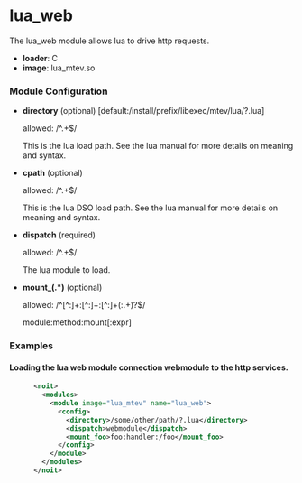 

# lua_web

The lua_web module allows lua to drive http requests.


  * **loader**: C
  * **image**: lua_mtev.so

### Module Configuration

    
 * **directory** (optional)  [default:/install/prefix/libexec/mtev/lua/?.lua]

   allowed: /^.+$/

   This is the lua load path.  See the lua manual for more details
   on meaning and syntax.

 * **cpath** (optional) 

   allowed: /^.+$/

   This is the lua DSO load path.  See the lua manual for more
   details on meaning and syntax.

 * **dispatch** (required) 

   allowed: /^.+$/

   The lua module to load.

 * **mount_(.*)** (optional) 

   allowed: /^[^:]+:[^:]+:[^:]+(:.+)?$/

    module:method:mount[:expr]

### Examples

#### Loading the lua web module connection webmodule to the http services.

```xml
      <noit>
        <modules>
          <module image="lua_mtev" name="lua_web">
            <config>
              <directory>/some/other/path/?.lua</directory>
              <dispatch>webmodule</dispatch>
              <mount_foo>foo:handler:/foo</mount_foo>
            </config>
          </module>
        </modules>
      </noit>
    
```

